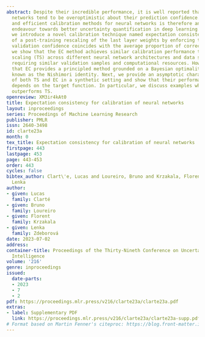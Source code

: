 ```yaml
---
abstract: Despite their incredible performance, it is well reported that deep neural
  networks tend to be overoptimistic about their prediction confidence. Finding effective
  and efficient calibration methods for neural networks is therefore an important
  endeavour towards better uncertainty quantification in deep learning. In this manuscript,
  we introduce a novel calibration technique named expectation consistency (EC), consisting
  of a post-training rescaling of the last layer weights by enforcing that the average
  validation confidence coincides with the average proportion of correct labels. First,
  we show that the EC method achieves similar calibration performance to temperature
  scaling (TS) across different neural network architectures and data sets, all while
  requiring similar validation samples and computational resources. However, we argue
  that EC provides a principled method grounded on a Bayesian optimality principle
  known as the Nishimori identity. Next, we provide an asymptotic characterization
  of both TS and EC in a synthetic setting and show that their performance crucially
  depends on the target function. In particular, we discuss examples where EC significantly
  outperforms TS.
openreview: XM3ir4kAt0
title: Expectation consistency for calibration of neural networks
layout: inproceedings
series: Proceedings of Machine Learning Research
publisher: PMLR
issn: 2640-3498
id: clarte23a
month: 0
tex_title: Expectation consistency for calibration of neural networks
firstpage: 443
lastpage: 453
page: 443-453
order: 443
cycles: false
bibtex_author: Clart\'e, Lucas and Loureiro, Bruno and Krzakala, Florent and Zdeborov\'a,
  Lenka
author:
- given: Lucas
  family: Clarté
- given: Bruno
  family: Loureiro
- given: Florent
  family: Krzakala
- given: Lenka
  family: Zdeborová
date: 2023-07-02
address:
container-title: Proceedings of the Thirty-Nineth Conference on Uncertainty in Artificial
  Intelligence
volume: '216'
genre: inproceedings
issued:
  date-parts:
  - 2023
  - 7
  - 2
pdf: https://proceedings.mlr.press/v216/clarte23a/clarte23a.pdf
extras:
- label: Supplementary PDF
  link: https://proceedings.mlr.press/v216/clarte23a/clarte23a-supp.pdf
# Format based on Martin Fenner's citeproc: https://blog.front-matter.io/posts/citeproc-yaml-for-bibliographies/
---
```

